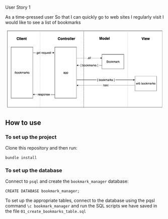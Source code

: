 User Story 1

As a time-pressed user
So that I can quickly go to web sites I regularly visit
I would like to see a list of bookmarks

![](Domain.png)

## How to use
### To set up the project
Clone this repository and then run:
```
bundle install
```

### To set up the database

Connect to `psql` and create the `bookmark_manager` database:

```
CREATE DATABASE bookmark_manager;
```

To set up the appropriate tables, connect to the database using the pqsl command `\c bookmark_manager` and run the SQL scripts we have saved in the file `01_create_bookmarks_table.sql`
